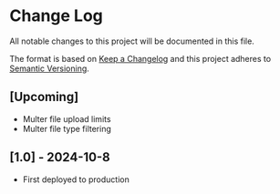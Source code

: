 # Change Log
All notable changes to this project will be documented in this file.
 
The format is based on [Keep a Changelog](http://keepachangelog.com/)
and this project adheres to [Semantic Versioning](http://semver.org/).
 
## [Upcoming]
- Multer file upload limits
- Multer file type filtering

## [1.0] - 2024-10-8
- First deployed to production